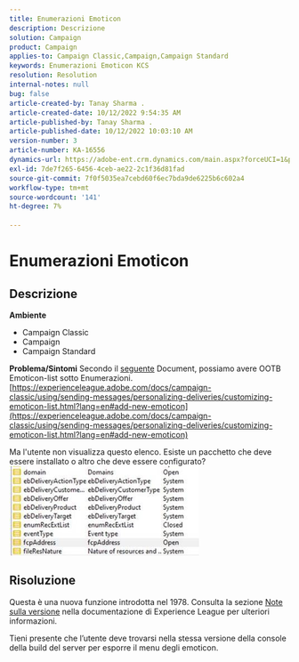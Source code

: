 ```yaml
---
title: Enumerazioni Emoticon
description: Descrizione
solution: Campaign
product: Campaign
applies-to: Campaign Classic,Campaign,Campaign Standard
keywords: Enumerazioni Emoticon KCS
resolution: Resolution
internal-notes: null
bug: false
article-created-by: Tanay Sharma .
article-created-date: 10/12/2022 9:54:35 AM
article-published-by: Tanay Sharma .
article-published-date: 10/12/2022 10:03:10 AM
version-number: 3
article-number: KA-16556
dynamics-url: https://adobe-ent.crm.dynamics.com/main.aspx?forceUCI=1&pagetype=entityrecord&etn=knowledgearticle&id=8a5b6bdc-134a-ed11-bba2-0022480868ff
exl-id: 7de7f265-6456-4ceb-ae22-2c1f36d81fad
source-git-commit: 7f0f5035ea7cebd60f6ec7bda9de6225b6c602a4
workflow-type: tm+mt
source-wordcount: '141'
ht-degree: 7%

---
```


# Enumerazioni Emoticon

## Descrizione

<b>Ambiente</b>
- Campaign Classic
- Campaign
- Campaign Standard



<b>Problema/Sintomi</b>
Secondo il [seguente](https://experienceleague.adobe.com/docs/campaign-classic/using/sending-messages/personalizing-deliveries/customizing-emoticon-list.html?lang=en#add-new-emoticon) Document, possiamo avere OOTB Emoticon-list sotto Enumerazioni.
[https://experienceleague.adobe.com/docs/campaign-classic/using/sending-messages/personalizing-deliveries/customizing-emoticon-list.html?lang=en#add-new-emoticon](https://experienceleague.adobe.com/docs/campaign-classic/using/sending-messages/personalizing-deliveries/customizing-emoticon-list.html?lang=en#add-new-emoticon)

Ma l&#39;utente non visualizza questo elenco. Esiste un pacchetto che deve essere installato o altro che deve essere configurato?
![](assets/___7707b2fe-144a-ed11-bba2-0022480868ff___.jpeg)


## Risoluzione


Questa è una nuova funzione introdotta nel 1978. Consulta la sezione [Note sulla versione](https://experienceleague.adobe.com/docs/campaign-classic/using/release-notes/previous-releases/release--20-2.html?lang=en#release-20-2-1-build-9178) nella documentazione di Experience League per ulteriori informazioni.

Tieni presente che l’utente deve trovarsi nella stessa versione della console della build del server per esporre il menu degli emoticon.
